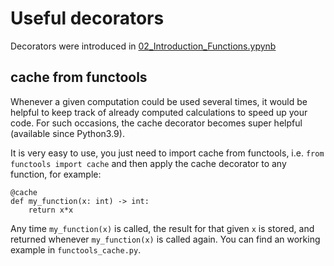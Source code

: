 # Useful decorators

Decorators were introduced in [02_Introduction_Functions.ypynb](https://nbviewer.org/github/jbossios/python-tutorial/blob/master/Jupyter-Notebooks/02_Introduction_Functions.ipynb#decorators)

## cache from functools

Whenever a given computation could be used several times, it would be helpful to keep track of already computed calculations to speed up your code. For such occasions, the cache decorator becomes super helpful (available since Python3.9).

It is very easy to use, you just need to import cache from functools, i.e. ```from functools import cache``` and then apply the cache decorator to any function, for example:

```
@cache
def my_function(x: int) -> int:
    return x*x
```

Any time ```my_function(x)``` is called, the result for that given ```x``` is stored, and returned whenever ```my_function(x)``` is called again. You can find an working example in ```functools_cache.py```.
